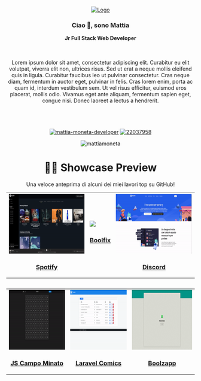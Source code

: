 <!-- PROJECT LOGO -->
<br />
<div align="center">
  <a href="https://github.com/mattiamoneta">
    <img src="https://media.licdn.com/dms/image/D4E16AQFS4ZwlbnCXdg/profile-displaybackgroundimage-shrink_350_1400/0/1686159066777?e=1691625600&v=beta&t=nT36Ef5S1w4gMOTvuhXxy4ljN8YS4QFSgV1J_-Gw1xw" alt="Logo">
  </a>

  <h3 align="center">Ciao 👋, sono Mattia</h3>

  <p align="center">
    <strong>Jr Full Stack Web Developer</strong>
  </p>
 

<div align="center">
  <br />
  <br />
     Lorem ipsum dolor sit amet, consectetur adipiscing elit. Curabitur eu elit volutpat, viverra elit non, ultrices risus. Sed ut erat a neque mollis eleifend quis in ligula. Curabitur faucibus leo ut pulvinar consectetur. Cras neque diam, fermentum in auctor eget, pulvinar in felis. Cras lorem enim, porta ac quam id, interdum vestibulum sem. Ut vel risus efficitur, euismod eros placerat, mollis odio. Vivamus eget ante aliquam, fermentum sapien eget, congue nisi. Donec laoreet a lectus a hendrerit. 
</div>
  

  
 
 <div>
    <br />
    <br />
    <br />
     <p align="center">
        <a href="https://linkedin.com/in/mattia-moneta-developer" target="blank"><img align="center" src="https://raw.githubusercontent.com/rahuldkjain/github-profile-readme-generator/master/src/images/icons/Social/linked-in-alt.svg" alt="mattia-moneta-developer" height="20" width="30" /></a>
          <a href="https://stackoverflow.com/users/22037958" target="blank"><img align="center" src="https://raw.githubusercontent.com/rahuldkjain/github-profile-readme-generator/master/src/images/icons/Social/stack-overflow.svg" alt="22037958" height="20" width="30" /></a>
        </p>
  </p>
</div>

<p align="center"> <img src="https://komarev.com/ghpvc/?username=mattiamoneta&label=Profile%20views&color=0e75b6&style=flat" alt="mattiamoneta" /> </p>


<h1>👨‍💻 Showcase Preview</h1>
<p>Una veloce anteprima di alcuni dei miei lavori top su GitHub!</p>

<table>
  <tr>
    <td>
     <img src="https://github.com/mattiamoneta/html-css-spotifyweb/raw/main/thumbnail.gif" height="160"/>
      <h3 align="center"><a href="#">Spotify</a></h3>
    </td>
    <td>
       <img src="https://github.com/mattiamoneta/vite-boolflix/raw/master/thumbnail.gif" height="160"/>
        <h3  align="center"><a href="#">Boolfix</a></h3>
    </td>
     <td>
             <img src="https://github.com/mattiamoneta/htmlcss-discord/raw/main/thumbnail.gif" height="160"/>
      <h3 align="center"><a href="#">Discord</a></h3>
    </td>
  </tr>
 <table>
   
  <table>
  <tr>
    <td>
         <img src="https://github.com/mattiamoneta/js-campominato-dom/raw/main/thumbnail.gif" height="160"/>
         <h3  align="center"><a href="#">JS Campo Minato</a></h3
    </td>
    <td>
            <img src="https://github.com/mattiamoneta/laravel-dc-comics/raw/master/thumbnail.gif" height="160"/>
         <h3  align="center"><a href="#">Laravel Comics</a></h3>
    </td>
    <td>
                  <img src="https://github.com/mattiamoneta/vue-boolzapp/raw/main/thumbnail.gif" height="160"/>
         <h3  align="center"><a href="#">Boolzapp</a></h3>
    </td>
  </tr>
 <table>
   
 

   






      










